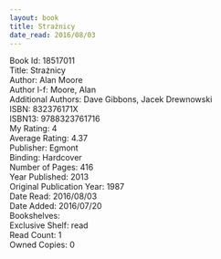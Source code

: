 ```yaml
---
layout: book
title: Strażnicy
date_read: 2016/08/03
---
```


Book Id: 18517011<br />
Title: Strażnicy<br />
Author: Alan Moore<br />
Author l-f: Moore, Alan<br />
Additional Authors: Dave Gibbons, Jacek Drewnowski<br />
ISBN: 832376171X<br />
ISBN13: 9788323761716<br />
My Rating: 4<br />
Average Rating: 4.37<br />
Publisher: Egmont<br />
Binding: Hardcover<br />
Number of Pages: 416<br />
Year Published: 2013<br />
Original Publication Year: 1987<br />
Date Read: 2016/08/03<br />
Date Added: 2016/07/20<br />
Bookshelves: <br />
Exclusive Shelf: read<br />
Read Count: 1<br />
Owned Copies: 0<br />

